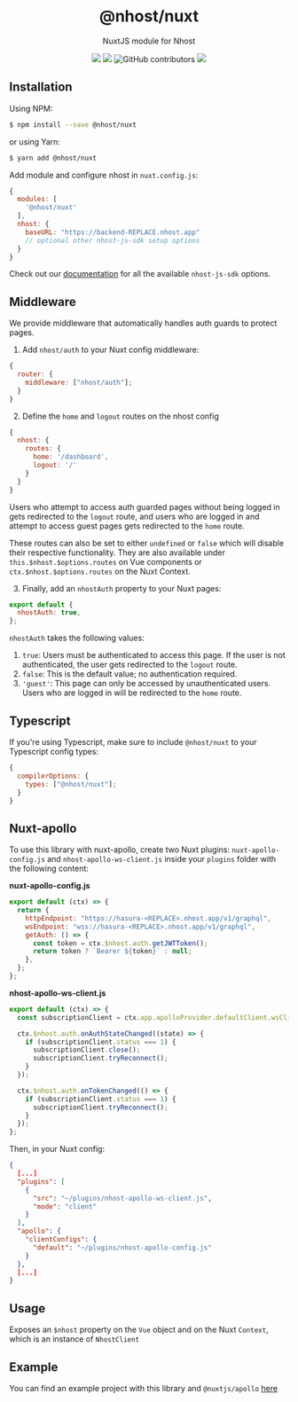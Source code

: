 <div align="center">
  <h1 align="center">
    @nhost/nuxt
  </h1>
  <p>
    NuxtJS module for Nhost
  </p>
  <p>
    <img src="https://img.shields.io/npm/dt/@nhost/nuxt" />
    <img src="https://img.shields.io/npm/v/@nhost/nuxt" />
    <img alt="GitHub contributors" src="https://img.shields.io/github/contributors/nhost/nuxt-nhost-module">
    <img src="https://img.shields.io/npm/l/@nhost/nuxt" />
    </p>
  </p>
</div>

## Installation

Using NPM:

```bash
$ npm install --save @nhost/nuxt
```

or using Yarn:

```bash
$ yarn add @nhost/nuxt
```

Add module and configure nhost in `nuxt.config.js`:

```js
{
  modules: [
    '@nhost/nuxt'
  ],
  nhost: {
    baseURL: "https://backend-REPLACE.nhost.app"
    // optional other nhost-js-sdk setup options
  }
}
```

Check out our [documentation](https://docs.nhost.io/libraries/nhost-js-sdk#setup) for all the available `nhost-js-sdk` options.

## Middleware

We provide middleware that automatically handles auth guards to protect pages.

1. Add `nhost/auth` to your Nuxt config middleware:

```js
{
  router: {
    middleware: ["nhost/auth"];
  }
}
```

2. Define the `home` and `logout` routes on the nhost config

```js
{
  nhost: {
    routes: {
      home: '/dashboard',
      logout: '/'
    }
  }
}
```

Users who attempt to access auth guarded pages without being logged in gets redirected to the `logout` route, and users who are logged in and attempt to access guest pages gets redirected to the `home` route.

These routes can also be set to either `undefined` or `false` which will disable their respective functionality. They are also available under `this.$nhost.$options.routes` on Vue components or `ctx.$nhost.$options.routes` on the Nuxt Context.

3. Finally, add an `nhostAuth` property to your Nuxt pages:

```js
export default {
  nhostAuth: true,
};
```

`nhostAuth` takes the following values:

1. `true`: Users must be authenticated to access this page. If the user is not authenticated, the user gets redirected to the `logout` route.
2. `false`: This is the default value; no authentication required.
3. `'guest'`: This page can only be accessed by unauthenticated users. Users who are logged in will be redirected to the `home` route.

## Typescript

If you're using Typescript, make sure to include `@nhost/nuxt` to your Typescript config types:

```js
{
  compilerOptions: {
    types: ["@nhost/nuxt"];
  }
}
```

## Nuxt-apollo

To use this library with nuxt-apollo, create two Nuxt plugins: `nuxt-apollo-config.js` and `nhost-apollo-ws-client.js` inside your `plugins` folder with the following content:

**nuxt-apollo-config.js**

```js
export default (ctx) => {
  return {
    httpEndpoint: "https://hasura-<REPLACE>.nhost.app/v1/graphql",
    wsEndpoint: "wss://hasura-<REPLACE>.nhost.app/v1/graphql",
    getAuth: () => {
      const token = ctx.$nhost.auth.getJWTToken();
      return token ? `Bearer ${token}` : null;
    },
  };
};
```

**nhost-apollo-ws-client.js**

```js
export default (ctx) => {
  const subscriptionClient = ctx.app.apolloProvider.defaultClient.wsClient;

  ctx.$nhost.auth.onAuthStateChanged((state) => {
    if (subscriptionClient.status === 1) {
      subscriptionClient.close();
      subscriptionClient.tryReconnect();
    }
  });

  ctx.$nhost.auth.onTokenChanged(() => {
    if (subscriptionClient.status === 1) {
      subscriptionClient.tryReconnect();
    }
  });
};
```

Then, in your Nuxt config:

```json
{
  [...]
  "plugins": [
    {
      "src": "~/plugins/nhost-apollo-ws-client.js",
      "mode": "client"
    }
  ],
  "apollo": {
    "clientConfigs": {
      "default": "~/plugins/nhost-apollo-config.js"
    }
  },
  [...]
}
```

## Usage

Exposes an `$nhost` property on the `Vue` object and on the Nuxt `Context`, which is an instance of `NhostClient`

## Example

You can find an example project with this library and `@nuxtjs/apollo` [here](https://github.com/nhost/nhost/tree/main/examples/nuxt-apollo)
